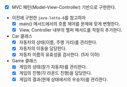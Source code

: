 - [x] MVC 패턴(Model-View-Controller) 기반으로 구현한다.
- 이전에 구현한 `java-lotto-6`를 참고하자
  - [x] main() 메서드에서의 흐름 제어를 문제에 맞게 변형한다.
  - [x] View, Controller 내부의 헬퍼 메서드를 적절히 추가한다.
- Car 클래스
  - [x] 자동차의 상태(이름, 주행 거리)를 관리한다.
  - [x] 자동차의 이동을 담당한다.
  - [x] 자동차 이름의 유효성을 검사한다. (5자 이하)
- Game 클래스
  - [x] 게임의 상태(참가 자동차)를 관리한다.
  - [x] 게임의 진행(각 라운드 진행)을 담당한다.
  - [x] 게임의 결과(현재 상태에서의 우승자)를 관리한다.
